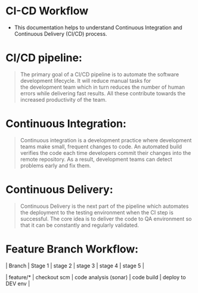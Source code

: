 # CI-CD Workflow
- This documentation helps to understand Continuous Integration and Continuous Delivery (CI/CD) process.

# CI/CD pipeline:
> The primary goal of a CI/CD pipeline is to automate the software development lifecycle. It will reduce manual tasks for the development team which in turn reduces the number of human errors while delivering fast results. All these contribute towards the increased productivity of the team.

# Continuous Integration:
> Continuous integration is a development practice where development teams make small, frequent changes to code. An automated build verifies the code each time developers commit their changes into the remote repository. As a result, development teams can detect problems early and fix them.

# Continuous Delivery:
> Continuous Delivery is the next part of the pipeline which automates the deployment to the testing environment when the CI step is successful. The core idea is to deliver the code to QA environment so that it can be constantly and regularly validated.

# Feature Branch Workflow:
| Branch | Stage 1 | stage 2 | stage 3 | stage 4 | stage 5 |

| feature/* | checkout scm | code analysis (sonar) | code build | deploy to DEV env |
